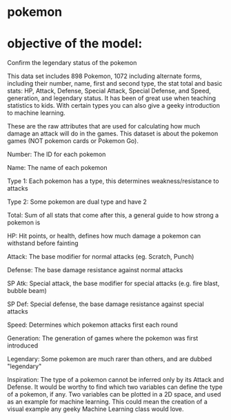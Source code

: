 # pokemon

# objective of the model: 

Confirm the legendary status of the pokemon


This data set includes 898 Pokemon, 1072 including alternate forms, including their number, name, first and second type, the stat total and basic stats: HP, Attack, Defense, Special Attack, Special Defense, and Speed, generation, and legendary status. It has been of great use when teaching statistics to kids. With certain types you can also give a geeky introduction to machine learning.

These are the raw attributes that are used for calculating how much damage an attack will do in the games. This dataset is about the pokemon games (NOT pokemon cards or Pokemon Go).

Number: The ID for each pokemon

Name: The name of each pokemon

Type 1: Each pokemon has a type, this determines weakness/resistance to attacks

Type 2: Some pokemon are dual type and have 2

Total: Sum of all stats that come after this, a general guide to how strong a pokemon is

HP: Hit points, or health, defines how much damage a pokemon can withstand before fainting

Attack: The base modifier for normal attacks (eg. Scratch, Punch)

Defense: The base damage resistance against normal attacks

SP Atk: Special attack, the base modifier for special attacks (e.g. fire blast, bubble beam)

SP Def: Special defense, the base damage resistance against special attacks

Speed: Determines which pokemon attacks first each round

Generation: The generation of games where the pokemon was first introduced

Legendary: Some pokemon are much rarer than others, and are dubbed "legendary"

Inspiration: The type of a pokemon cannot be inferred only by its Attack and Defense. It would be worthy to find which two variables can define the type of a pokemon, if any. Two variables can be plotted in a 2D space, and used as an example for machine learning. This could mean the creation of a visual example any geeky Machine Learning class would love.